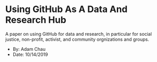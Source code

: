 # Using GitHub As A Data And Research Hub
A paper on using GitHub for data and research, in particular for social justice, non-profit, activist, and community orgnizations and groups.

- By: Adam Chau
- Date: 10/14/2019
